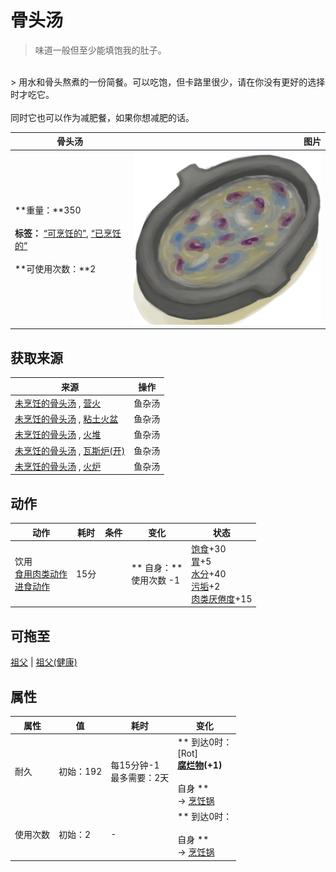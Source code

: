 # 骨头汤  
> 味道一般但至少能填饱我的肚子。  
<br>  
> 用水和骨头熬煮的一份简餐。可以吃饱，但卡路里很少，请在你没有更好的选择时才吃它。<br><br>同时它也可以作为减肥餐，如果你想减肥的话。  
  
  骨头汤  |   图片   
 ----  |  ----:   
 **重量：**350<br><br>**标签：**	[“可烹饪的”](tag_Cookable.md), [“已烹饪的”](tag_MealCookingpot.md)<br><br>**可使用次数：**2  |  <img decoding="async" src="Sprite/ScrappySoup.png" href="a.md" style="max-width:300px;max-height:300px;">   
  
## 获取来源  
来源  |  操作  
----  |  ----  
[未烹饪的骨头汤](BoneBrothUncooked.md) , [营火](Campfire.md)  |  鱼杂汤  
[未烹饪的骨头汤](BoneBrothUncooked.md) , [粘土火盆](ClayFirePit.md)  |  鱼杂汤  
[未烹饪的骨头汤](BoneBrothUncooked.md) , [火堆](Fire.md)  |  鱼杂汤  
[未烹饪的骨头汤](BoneBrothUncooked.md) , [瓦斯炉(开)](GasCookerOn.md)  |  鱼杂汤  
[未烹饪的骨头汤](BoneBrothUncooked.md) , [火炉](Stove.md)  |  鱼杂汤  
## 动作  
动作  |  耗时  |  条件  |  变化  |  状态  
----  |  ----  |  ----  |  ----  |  ----  
饮用<br>[食用肉类动作](CarnivorousAction.md)<br>[进食动作](EatingAction.md)  |  15分  |    |  ** 自身：**<br>使用次数  -1  |  [饱食](Satiation.md)+30<br>[胃](Stomach.md)+5<br>[水分](Hydration.md)+40<br>[污垢](Filth.md)+2<br>[肉类<nobr>厌倦度</nobr>](SaturationMeat.md)+15  
## 可拖至  
[祖父](Grandfather.md) | [祖父(健康)](GrandfatherHealthy.md)  
## 属性   
属性  |  值  |  耗时  |  变化  
----  |  ----  |  ----  |  ----  
耐久  |  初始：192  |  每15分钟-1<br>最多需要：2天  |  ** 到达0时： **<br>** [Rot] **<br>  [腐烂物](RottenRemains.md)(+1)<br><br>** 自身 **<br>→ [烹饪锅](CookingPot.md)  
使用次数  |  初始：2  |  -  |  ** 到达0时： **<br><br>** 自身 **<br>→ [烹饪锅](CookingPot.md)  


<script>document.title="骨头汤 - 卡牌生存百科 Card Survival Wiki";</script>